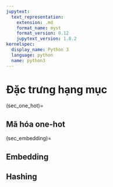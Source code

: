 ```yaml
---
jupytext:
  text_representation:
    extension: .md
    format_name: myst
    format_version: 0.12
    jupytext_version: 1.8.2
kernelspec:
  display_name: Python 3
  language: python
  name: python3
---
```


# Đặc trưng hạng mục

(sec_one_hot)=
## Mã hóa one-hot

(sec_embedding)=
## Embedding

## Hashing
